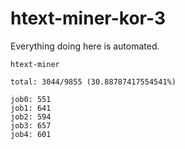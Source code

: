 # htext-miner-kor-3

Everything doing here is automated.

```
htext-miner

total: 3044/9855 (30.88787417554541%)

job0: 551
job1: 641
job2: 594
job3: 657
job4: 601
```